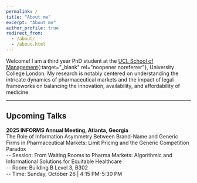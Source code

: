 ```yaml
---
permalink: /
title: "About me"
excerpt: "About me"
author_profile: true
redirect_from: 
  - /about/
  - /about.html
---
```


Welcome! I am a third year PhD student at the [UCL School of Management](https://www.mgmt.ucl.ac.uk){:target="_blank" rel="noopener noreferrer"}, University College London. My research is notably centered on understanding the intricate dynamics of pharmaceutical markets and the impact of legal frameworks on balancing the innovation, availability, and affordability of medicine.

***
## Upcoming Talks
<!--## Talks -->
<b>2025 INFORMS Annual Meeting, Atlanta, Georgia</b> \
The Role of Information Asymmetry Between Brand-Name and Generic Firms in Pharmaceutical Markets: Limit Pricing and the Generic Competition Paradox \
-- Session: From Waiting Rooms to Pharma Markets: Algorithmic and Informational Solutions for Equitable Healthcare \
-- Room: Building B Level 3, B302 \
-- Time: Sunday, October 26 | 4:15 PM-5:30 PM 




